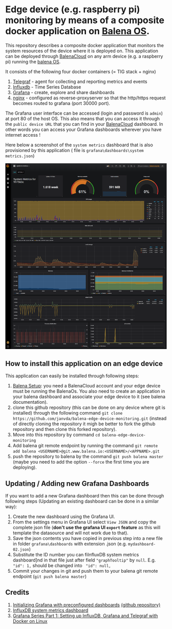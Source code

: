 # Edge device (e.g. raspberry pi) monitoring by means of a composite docker application on [Balena OS](https://www.balena.io/os/).

This repository describes a composite docker application that monitors the system resources of the device where it is deployed on.  This application can be deployed through [BalenaCloud](https://www.balena.io/) on any arm device (e.g. a raspberry pi) running the [balena OS](https://www.balena.io/os/).

It consists of the following four docker containers (= TIG stack + nginx)

1. [Telegraf](https://www.influxdata.com/time-series-platform/telegraf/) - agent for collecting and reporting metrics and events
2. [Influxdb](https://www.influxdata.com/) - Time Series Database
3. [Grafana](https://grafana.com/) - create, explore and share dashboards
4. [nginx](http://nginx.org/en/docs/) - configured as reverse-proxyserver so that the http/https request becomes routed to grafana (port 30000 port).

The Grafana user interface can be accessed (login and password is `admin`) at port 80 of the host OS.  This also means that you can access it through the `public device URL` that you can find in your [BalenaCloud](https://www.balena.io/) dashboard.  In other words you can access your Grafana dashboards wherever you have internet access !

Here below a screenshot of the `system metrics` dashboard that is also provisioned by this application ( file is `grafana\dashboards\system metrics.json`)

![system metrics example](./system_metrics_dashboard.png)

## How to install this application on an edge device
This application can easily be installed through following steps:
1. [Balena Setup](https://www.balena.io/): you need a BalenaCloud account and your edge device must be running the BalenaOs.  You also need to create an application in your balena dashboard and associate your edge device to it (see balena documentation).
2. clone this github repository (this can be done on any device where git is installed) through the following command `git clone https://github.com/janvda/balena-edge-device-monitoring.git` (instead of directly cloning the repository it migh be better to fork the github repository and then clone this forked repository).
3. Move into this repository by command `cd balena-edge-device-monitoring`
4. Add balena git remote endpoint by running the command `git remote add balena <USERNAME>@git.www.balena.io:<USERNAME>/<APPNAME>.git`
5. push the repository to balena by the command `git push balena master` (maybe you need to add the option `--force` the first time you are deploying).

## Updating / Adding new Grafana Dashboards

If you want to add a new Grafana dashboard then this can be done through following steps (Updating an existing dashboard can be done in a similar way):

1. Create the new dashboard using the Grafana UI.
2. From the settings menu in Grafana UI select `View JSON` and copy the complete json file (**don't use the grafana UI `export` feature** as this will template the datasource and will not work due to that).
3. Save the json contents you have copied in previous step into a new file in folder `grafana\dashboards` with extension .json  (e.g. `mydashboard-02.json`)
4. Substitute the ID number you can fiInfluxDB system metrics dashboard]nd in that file just after field `"graphTooltip"` by `null`.  E.g. ` "id": 1,` should be changed into ` "id": null,`
5. Commit your changes in git and push them to your balena git remote endpoint (`git push balena master`)

## Credits
1. [Initializing Grafana with preconfigured dashboards](https://ops.tips/blog/initialize-grafana-with-preconfigured-dashboards/)  [(github repository)](https://github.com/cirocosta/sample-grafana)
2. [InfluxDB system metrics dashboard](https://grafana.com/dashboards/1138)
3. [Grafana Series Part 1: Setting up InfluxDB, Grafana and Telegraf with Docker on Linux](https://blog.linuxserver.io/2017/11/25/how-to-monitor-your-server-using-grafana-influxdb-and-telegraf/)
